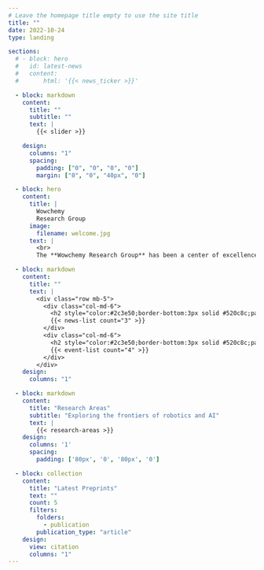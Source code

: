 ```yaml
---
# Leave the homepage title empty to use the site title
title: ""
date: 2022-10-24
type: landing

sections:
  # - block: hero
  #   id: latest-news
  #   content:
  #       html: '{{< news_ticker >}}'

  - block: markdown
    content:
      title: ""
      subtitle: ""
      text: |
        {{< slider >}}

    design:
      columns: "1"
      spacing:
        padding: ["0", "0", "0", "0"]
        margin: ["0", "0", "40px", "0"]

  - block: hero
    content:
      title: |
        Wowchemy
        Research Group
      image:
        filename: welcome.jpg
      text: |
        <br>
        The **Wowchemy Research Group** has been a center of excellence for Artificial Intelligence research, teaching, and practice since its founding in 2016.

  - block: markdown
    content:
      title: ""
      text: |
        <div class="row mb-5">
          <div class="col-md-6">
            <h2 style="color:#2c3e50;border-bottom:3px solid #520c8c;padding-bottom:.5rem;margin-bottom:1.5rem;">Latest News</h2>
            {{< news-list count="3" >}}
          </div>
          <div class="col-md-6">
            <h2 style="color:#2c3e50;border-bottom:3px solid #520c8c;padding-bottom:.5rem;margin-bottom:1.5rem;">Upcoming Events</h2>
            {{< event-list count="4" >}}
          </div>
        </div>
    design:
      columns: "1"

  - block: markdown
    content:
      title: "Research Areas"
      subtitle: "Exploring the frontiers of robotics and AI"
      text: |
        {{< research-areas >}}
    design:
      columns: '1'
      spacing:
        padding: ['80px', '0', '80px', '0']

  - block: collection
    content:
      title: "Latest Preprints"
      text: ""
      count: 5
      filters:
        folders:
          - publication
        publication_type: "article"
    design:
      view: citation
      columns: "1"
---
```



